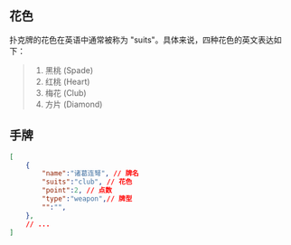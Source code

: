 
## 花色
扑克牌的花色在英语中通常被称为 "suits"。具体来说，四种花色的英文表达如下：

> 1. 黑桃 (Spade)
> 2. 红桃 (Heart)
> 3. 梅花 (Club)
> 4. 方片 (Diamond)

## 手牌
```json
[
    {
        "name":"诸葛连弩", // 牌名
        "suits":"club", // 花色
        "point":2, // 点数
        "type":"weapon",// 牌型
        "":"",
    },
    // ...
]
```
